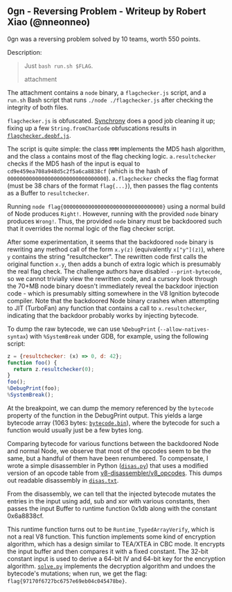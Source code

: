 ## 0gn - Reversing Problem - Writeup by Robert Xiao (@nneonneo)

0gn was a reversing problem solved by 10 teams, worth 550 points.

Description:

> Just `bash run.sh $FLAG`.
> 
> attachment

The attachment contains a `node` binary, a `flagchecker.js` script, and a `run.sh` Bash script that runs `./node ./flagchecker.js` after checking the integrity of both files.

`flagchecker.js` is obfuscated. [Synchrony](https://deobfuscate.relative.im/) does a good job cleaning it up; fixing up a few `String.fromCharCode` obfuscations results in [`flagchecker.deobf.js`](flagchecker.deobf.js).

The script is quite simple: the class `MMM` implements the MD5 hash algorithm, and the class `a` contains most of the flag checking logic. `a.resultchecker` checks if the MD5 hash of the input is equal to `cd9e459ea708a948d5c2f5a6ca8838cf` (which is the hash of `00000000000000000000000000000000`). `a.flagchecker` checks the flag format (must be 38 chars of the format `flag{...}`), then passes the flag contents as a Buffer to `resultchecker`.

Running `node flag{00000000000000000000000000000000}` using a normal build of Node produces `Right!`. However, running with the provided `node` binary produces `Wrong!`. Thus, the provided `node` binary must be backdoored such that it overrides the normal logic of the flag checker script.

After some experimentation, it seems that the backdoored `node` binary is rewriting any method call of the form `x.y(z)` (equivalently `x["y"](z)`), where `y` contains the string "resultchecker". The rewritten code first calls the original function `x.y`, then adds a bunch of extra logic which is presumably the real flag check. The challenge authors have disabled `--print-bytecode`, so we cannot trivially view the rewritten code, and a cursory look through the 70+MB node binary doesn't immediately reveal the backdoor injection code - which is presumably sitting somewhere in the V8 Ignition bytecode compiler. Note that the backdoored Node binary crashes when attempting to JIT (TurboFan) any function that contains a call to `x.resultchecker`, indicating that the backdoor probably works by injecting bytecode.

To dump the raw bytecode, we can use `%DebugPrint` (`--allow-natives-syntax`) with `%SystemBreak` under GDB, for example, using the following script:

```js
z = {resultchecker: (x) => 0, d: 42};
function foo() {
  return z.resultchecker(0);
}
foo();
%DebugPrint(foo);
%SystemBreak();
```

At the breakpoint, we can dump the memory referenced by the `bytecode` property of the function in the DebugPrint output. This yields a large bytecode array (1063 bytes: [`bytecode.bin`](bytecode.bin)), where the bytecode for such a function would usually just be a few bytes long.

Comparing bytecode for various functions between the backdoored Node and normal Node, we observe that most of the opcodes seem to be the same, but a handful of them have been renumbered. To compensate, I wrote a simple disassembler in Python ([`disas.py`](disas.py)) that uses a modified version of an opcode table from [v8-disassembler/v8_opcodes](https://github.com/v8-disassembler/v8_opcodes). This dumps out readable disassembly in [`disas.txt`](disas.txt).

From the disassembly, we can tell that the injected bytecode mutates the entries in the input using add, sub and xor with various constants, then passes the input Buffer to runtime function 0x1db along with the constant 0x6a8838cf.

This runtime function turns out to be `Runtime_TypedArrayVerify`, which is not a real V8 function. This function implements some kind of encryption algorithm, which has a design similar to TEA/XTEA in CBC mode. It encrypts the input buffer and then compares it with a fixed constant. The 32-bit constant input is used to derive a 64-bit IV and 64-bit key for the encryption algorithm. [`solve.py`](solve.py) implements the decryption algorithm and undoes the bytecode's mutations; when run, we get the flag: `flag{97170f6727bc6757e69eb04c045478be}`.
